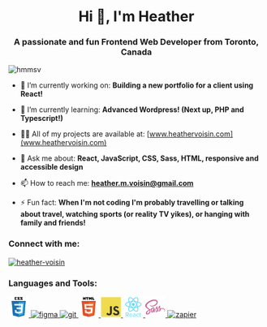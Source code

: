 <h1 align="center">Hi 👋, I'm Heather</h1>
<h3 align="center">A passionate and fun Frontend Web Developer from Toronto, Canada</h3>

<p align="left"> <img src="https://komarev.com/ghpvc/?username=hmmsv&label=Profile%20views&color=0e75b6&style=flat" alt="hmmsv" /> </p>

- 🔭 I’m currently working on: **Building a new portfolio for a client using React!**

- 🌱 I’m currently learning: **Advanced Wordpress! (Next up, PHP and Typescript!)**

- 👨‍💻 All of my projects are available at: [www.heathervoisin.com](www.heathervoisin.com)

- 💬 Ask me about: **React, JavaScript, CSS, Sass, HTML, responsive and accessible design**

- 📫 How to reach me: **heather.m.voisin@gmail.com**

- ⚡ Fun fact: **When I'm not coding I'm probably travelling or talking about travel, watching sports (or reality TV yikes), or hanging with family and friends!**

<h3 align="left">Connect with me:</h3>
<p align="left">
<a href="https://linkedin.com/in/heather-voisin" target="blank"><img align="center" src="https://raw.githubusercontent.com/rahuldkjain/github-profile-readme-generator/master/src/images/icons/Social/linked-in-alt.svg" alt="heather-voisin" height="30" width="40" /></a>
</p>

<h3 align="left">Languages and Tools:</h3>
<p align="left"> <a href="https://www.w3schools.com/css/" target="_blank" rel="noreferrer"> <img src="https://raw.githubusercontent.com/devicons/devicon/master/icons/css3/css3-original-wordmark.svg" alt="css3" width="40" height="40"/> </a> <a href="https://www.figma.com/" target="_blank" rel="noreferrer"> <img src="https://www.vectorlogo.zone/logos/figma/figma-icon.svg" alt="figma" width="40" height="40"/> </a> <a href="https://git-scm.com/" target="_blank" rel="noreferrer"> <img src="https://www.vectorlogo.zone/logos/git-scm/git-scm-icon.svg" alt="git" width="40" height="40"/> </a> <a href="https://www.w3.org/html/" target="_blank" rel="noreferrer"> <img src="https://raw.githubusercontent.com/devicons/devicon/master/icons/html5/html5-original-wordmark.svg" alt="html5" width="40" height="40"/> </a> <a href="https://developer.mozilla.org/en-US/docs/Web/JavaScript" target="_blank" rel="noreferrer"> <img src="https://raw.githubusercontent.com/devicons/devicon/master/icons/javascript/javascript-original.svg" alt="javascript" width="40" height="40"/> </a> <a href="https://reactjs.org/" target="_blank" rel="noreferrer"> <img src="https://raw.githubusercontent.com/devicons/devicon/master/icons/react/react-original-wordmark.svg" alt="react" width="40" height="40"/> </a> <a href="https://sass-lang.com" target="_blank" rel="noreferrer"> <img src="https://raw.githubusercontent.com/devicons/devicon/master/icons/sass/sass-original.svg" alt="sass" width="40" height="40"/> </a> <a href="https://zapier.com" target="_blank" rel="noreferrer"> <img src="https://www.vectorlogo.zone/logos/zapier/zapier-icon.svg" alt="zapier" width="40" height="40"/> </a> </p>

